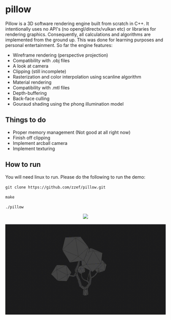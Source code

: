 # pillow

Pillow is a 3D software rendering engine built from scratch in C++. It intentionally uses no API's (no opengl/directx/vulkan etc) or libraries for rendering graphics. Consequently, all calculations and algorithms are implemented from the ground up. This was done for learning purposes and personal entertainment. So far the engine features:

- Wireframe rendering (perspective projection)
- Compatibility with .obj files
- A look at camera
- Clipping (still incomplete)
- Rasterization and color interpolation using scanline algorithm
- Material rendering 
- Compatibility with .mtl files
- Depth-buffering
- Back-face culling
- Gouraud shading using the phong illumination model

## Things to do
- Proper memory management (Not good at all right now)
- Finish off clipping
- Implement arcball camera
- Implement texturing

## How to run
You will need linux to run. Please do the following to run the demo:

`git clone https://github.com/zzef/pillow.git`

`make`

`./pillow`

<p align="center">
  <img src="https://raw.githubusercontent.com/zzef/pillow/master/docs/sample3.gif">
</p>

<p align="center">
  <img src="https://raw.githubusercontent.com/zzef/pillow/master/docs/sample.gif">
</p>
